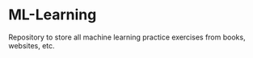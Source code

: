 # ML-Learning
Repository to store all machine learning practice exercises from books, websites, etc.
